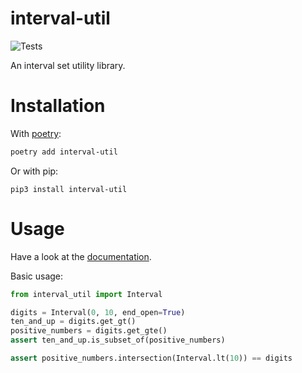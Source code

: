 # interval-util

![Tests](https://github.com/diatche/interval-util-py/workflows/Tests/badge.svg)

An interval set utility library.

# Installation

With [poetry](https://python-poetry.org):

```bash
poetry add interval-util
```

Or with pip:

```
pip3 install interval-util
```

# Usage

Have a look at the [documentation](https://diatche.github.io/interval-util-py/).

Basic usage:

```python
from interval_util import Interval

digits = Interval(0, 10, end_open=True)
ten_and_up = digits.get_gt()
positive_numbers = digits.get_gte()
assert ten_and_up.is_subset_of(positive_numbers)

assert positive_numbers.intersection(Interval.lt(10)) == digits
```
